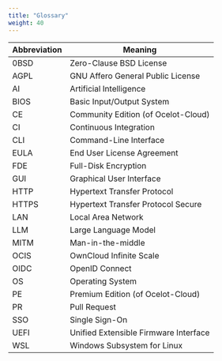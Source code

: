 ```yaml
---
title: "Glossary"
weight: 40
---
```


| Abbreviation | Meaning                              |
|--------------|--------------------------------------|
| 0BSD         | Zero-Clause BSD License              |
| AGPL         | GNU Affero General Public License    |
| AI           | Artificial Intelligence              |
| BIOS         | Basic Input/Output System            |
| CE           | Community Edition (of Ocelot-Cloud)  |
| CI           | Continuous Integration               |
| CLI          | Command-Line Interface               |
| EULA         | End User License Agreement           |
| FDE          | Full-Disk Encryption                 |
| GUI          | Graphical User Interface             |
| HTTP         | Hypertext Transfer Protocol          |
| HTTPS        | Hypertext Transfer Protocol Secure   |
| LAN          | Local Area Network                   |
| LLM          | Large Language Model                 |
| MITM         | Man-in-the-middle                    |
| OCIS         | OwnCloud Infinite Scale              |
| OIDC         | OpenID Connect                       |
| OS           | Operating System                     |
| PE           | Premium Edition (of Ocelot-Cloud)    |
| PR           | Pull Request                         |
| SSO          | Single Sign-On                       |
| UEFI         | Unified Extensible Firmware Interface |
| WSL          | Windows Subsystem for Linux          |